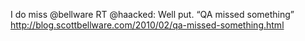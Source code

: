 <!--
id: 368626509
link: http://kevinisom.info/post/368626509/i-do-miss-bellware-rt-haacked-well-put-qa
slug: i-do-miss-bellware-rt-haacked-well-put-qa
date: Thu Feb 04 2010 00:31:24 GMT+1300 (NZDT)
raw: {"blog_name":"kevinisom","id":368626509,"post_url":"http://kevinisom.info/post/368626509/i-do-miss-bellware-rt-haacked-well-put-qa","slug":"i-do-miss-bellware-rt-haacked-well-put-qa","type":"text","date":"2010-02-03 11:31:24 GMT","timestamp":1265196684,"state":"published","format":"html","reblog_key":"B9AzPYvx","tags":[],"short_url":"http://tmblr.co/Zw68YyL_CjD","highlighted":[],"feed_item":"http://twitter.com/kev_nz/statuses/8580780120","from_feed_id":"650289","note_count":0,"title":null,"body":"<p>I do miss @bellware RT @haacked: Well put. &#8220;QA missed something&#8221; <a href=\"http://blog.scottbellware.com/2010/02/qa-missed-something.html\" target=\"_blank\">http://blog.scottbellware.com/2010/02/qa-missed-something.html</a></p>"}
publish: 2010-02-04
tags: 
title: null
-->


I do miss @bellware RT @haacked: Well put. “QA missed something”
<http://blog.scottbellware.com/2010/02/qa-missed-something.html>


